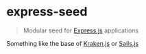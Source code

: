 # express-seed
> Modular seed for [Express.js](http://expressjs.com/) applications

Something like the base of [Kraken.js](http://krakenjs.com/) or [Sails.js](http://sailsjs.org/)
